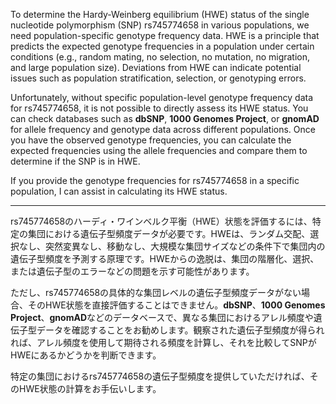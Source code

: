 To determine the Hardy-Weinberg equilibrium (HWE) status of the single nucleotide polymorphism (SNP) rs745774658 in various populations, we need population-specific genotype frequency data. HWE is a principle that predicts the expected genotype frequencies in a population under certain conditions (e.g., random mating, no selection, no mutation, no migration, and large population size). Deviations from HWE can indicate potential issues such as population stratification, selection, or genotyping errors.

Unfortunately, without specific population-level genotype frequency data for rs745774658, it is not possible to directly assess its HWE status. You can check databases such as **dbSNP**, **1000 Genomes Project**, or **gnomAD** for allele frequency and genotype data across different populations. Once you have the observed genotype frequencies, you can calculate the expected frequencies using the allele frequencies and compare them to determine if the SNP is in HWE.

If you provide the genotype frequencies for rs745774658 in a specific population, I can assist in calculating its HWE status.

---

rs745774658のハーディ・ワインベルク平衡（HWE）状態を評価するには、特定の集団における遺伝子型頻度データが必要です。HWEは、ランダム交配、選択なし、突然変異なし、移動なし、大規模な集団サイズなどの条件下で集団内の遺伝子型頻度を予測する原理です。HWEからの逸脱は、集団の階層化、選択、または遺伝子型のエラーなどの問題を示す可能性があります。

ただし、rs745774658の具体的な集団レベルの遺伝子型頻度データがない場合、そのHWE状態を直接評価することはできません。**dbSNP**、**1000 Genomes Project**、**gnomAD**などのデータベースで、異なる集団におけるアレル頻度や遺伝子型データを確認することをお勧めします。観察された遺伝子型頻度が得られれば、アレル頻度を使用して期待される頻度を計算し、それを比較してSNPがHWEにあるかどうかを判断できます。

特定の集団におけるrs745774658の遺伝子型頻度を提供していただければ、そのHWE状態の計算をお手伝いします。